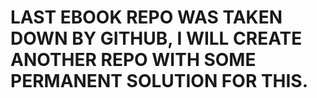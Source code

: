 # LAST EBOOK REPO WAS TAKEN DOWN BY GITHUB, I WILL CREATE ANOTHER REPO WITH SOME PERMANENT SOLUTION FOR THIS.
